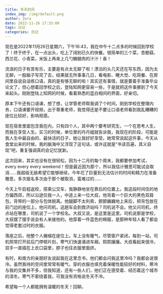 ```yaml
---
title: 冬天的风
index_img: /img/default.png
author: Zora
date: 2022-11-26 17:33:00
tags: 日记
categories: 日记
---
```



现在是2022年11月26日星期六，下午16:43，我在中午十二点多的时候回到学校了！终于终于，在一点出头，吃上了阔别已久的快餐。很简单的三个菜，杏鲍菇、西兰花、小青菜，米饭上再来上几勺糖醋肉的汁汁！香！

流浪的日子有苦有乐，主要是有点太无聊了啦！漂泊的头几天还在写东西，因为太无聊，一股脑子写完了去，结果就无所事事几日，看电影、睡大觉、吃简餐、在房间里自说自话练口语，真的是有够无聊的啦！其实还有事情，就是要着手准备毕业论文了，但心想着回学校之后，登陆知网更容易一些，于是就把这件事挪到了今天来起头。刚刚登陆上知网的时候，看着熟悉的蓝白相间的界面，好亲切。

原本下午还有口语课，想了想，让学管老师帮我调了个时间，刚到学校在整理内务，口语课要开视频，出于尊重老师，我觉得还是不要让口语老师看到我乱糟糟的座位比较好，影响观感。

现在宿舍里面包含我在内，只有四个人，其中两个要考研究生，一个在思考人生，而我在享受人生。实习的时候，单位里的丹丹姐就告诉我，我现在的阶段，可能是我人生中最自由的、最快活的日子，她让我好好享受。她常常说起这件事，今天从食堂出来的时候，我的脑海中又浮现了这句话，或许这就是“书读百遍，其义自现”吧，重复强调真的会记忆犹新。

这次回来，其实也没有在很轻松，因为十二月的每个周末，我都要参加考试，every every every weekend！但是最近因为那个，所以我估计雅思可能试会取消......我超级无敌希望它能够继续，今年花了巨量到无法估计的时间和精力在准备雅思，多次报名多次由于那个被取消，蛮难过的......

今天上午启程返校，搭乘公交车，我静静地坐在靠后的位置上。我这段时间住的地方偏西郊，所以沿途仅我一人，中途上来一位大叔，他背着一个巨大的黑色双肩包，背带的一部分与包体脱离。他腿脚不太利索，颤颤巍巍地上来后，把背包放在前门边的座位上，他问司机，这趟车会到救济站吗？司机说不会。他又问司机，终点站在哪里，司机说了一个学校名。大叔又说，是这里是这里。司机说那是学校，大叔摆了摆手说会有人来接他的。他穿着一件蓝色的棉服，是那种年轻人看了都会觉得老套过时的衣服。

落座之后，他整个人蜷缩在座位上。车上没有暖气，尽管窗户紧闭，每到一站，司机照常打开前后门停顿片刻，寒气们快速涌进车厢，熙熙攘攘。大叔看起来很冷，双手一直插在上衣口袋里，脖子也往衣服里面挤。

有时，和南方的亲朋好友说起我在这里念书，他们都会问我这里冷吗？我都会说很冷。虽然我待的空间里常常有暖气，穿的衣服也填充着保暖性能较好的材料，寒冷与我的交集并不多，但我知道，还有一些人们，他们正在感受着、经历着这个城市的凛冬。寒气不萦绕着我，可我没有资格说冬天不冷。

希望每一个人都能拥有温暖的冬天！回聊。
